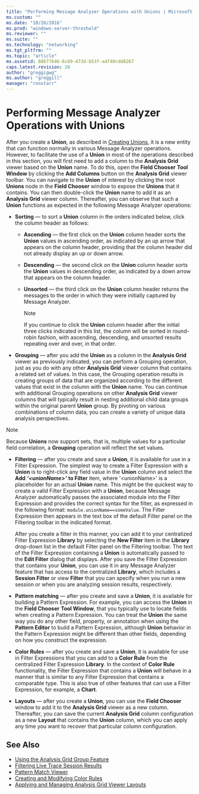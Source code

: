 ```yaml
---
title: "Performing Message Analyzer Operations with Unions | Microsoft Docs"
ms.custom: ""
ms.date: "10/26/2016"
ms.prod: "windows-server-threshold"
ms.reviewer: ""
ms.suite: ""
ms.technology: "networking"
ms.tgt_pltfrm: ""
ms.topic: "article"
ms.assetid: 88677646-6c69-473d-b53f-adf49cdd8267
caps.latest.revision: 28
author: "greggigwg"
ms.author: "greggill"
manager: "ronstarr"
---
```


# Performing Message Analyzer Operations with Unions

After you create a **Union**, as described in [Creating Unions](creating-unions.md), it is a new entity that can function normally in various Message Analyzer operations. However, to facilitate the use of a **Union** in most of the operations described in this section, you will first need to add a column to the **Analysis Grid** viewer based on the **Union** name. To do this, open the **Field Chooser** **Tool Window** by clicking the **Add Columns** button on the **Analysis Grid** viewer toolbar. You can navigate to the **Union** of interest by clicking the root **Unions** node in the **Field Chooser** window to expose the **Unions** that it contains. You can then double-click the **Union** name to add it as an **Analysis Grid** viewer column. Thereafter, you can observe that such a **Union** functions as expected in the following Message Analyzer operations:  
  
-   **Sorting** — to sort a **Union** column in the orders indicated below, click the column header as follows:  
  
    -   **Ascending** — the first click on the **Union** column header sorts the **Union** values in ascending order, as indicated by an up arrow that appears on the column header, providing that the column header did not already display an up or down arrow.  
  
    -   **Descending** — the second click on the **Union** column header sorts the **Union** values in descending order, as indicated by a down arrow that appears on the column header.  
  
    -   **Unsorted** — the third click on the **Union** column header returns the messages to the order in which they were initially captured by Message Analyzer.  
  
        > [!NOTE]
        >  If you continue to click the **Union** column header after the initial three clicks indicated in this list, the column will be sorted in round-robin fashion, with ascending, descending, and unsorted results repeating over and over, in that order.  
  
-   **Grouping** — after you add the **Union** as a column in the **Analysis Grid** viewer as previously indicated, you can perform a Grouping operation, just as you do with any other **Analysis Grid** viewer column that contains a related set of values. In this case, the Grouping operation results in creating groups of data that are organized according to the different values that exist in the  column with the **Union** name. You can continue with additional Grouping operations on other **Analysis Grid** viewer columns that will typically result in nesting additional child data groups within the original parent **Union** group. By pivoting on various combinations of column data, you can create a variety of unique data analysis perspectives.  
  
> [!NOTE]
>  Because **Unions** now support sets, that is, multiple values for a particular field correlation, a **Grouping** operation will reflect the set values.  
  
-   **Filtering** — after you create and save a **Union**, it is available for use in a Filter Expression. The simplest way to create a Filter Expression with a **Union** is to right-click any field value in the **Union** column and select the **Add** ***‘\<unionName>'*** **to Filter** item, where '\<unionName>' is  a placeholder for an actual **Union** name. This might be the quickest way to create a valid Filter Expression with a **Union**, because Message Analyzer automatically passes the associated module into the Filter Expression and provides the correct syntax for the filter, as expressed in the following format: `module.unionName==someValue`. The Filter Expression then appears in the text box of the default Filter panel on the Filtering toolbar in the indicated format.  
  
     After you create a filter in this manner, you can add it to your centralized Filter Expression **Library** by selecting the **New Filter** item in the **Library** drop-down list in the default Filter panel on the Filtering toolbar. The text of the Filter Expression containing a **Union** is automatically passed to the **Edit Filter** dialog that displays. After you save the Filter Expression that contains your **Union**, you can use it in any Message Analyzer feature that has access to the centralized **Library**, which includes a **Session Filter** or view **Filter** that you can specify when you run a new session or when you are analyzing session results, respectively.  
  
-   **Pattern matching** — after you create and save a **Union**, it is available for building a Pattern Expression. For example, you can access the **Union** in the **Field Chooser** **Tool Window**, that you typically use to locate fields when creating a Pattern Expression. You can treat the **Union** the same way you do any other field, property, or annotation when using the **Pattern Editor** to build a Pattern Expression, although **Union** behavior in the Pattern Expression might be different than other fields, depending on how you construct the expression.  
  
-   **Color Rules** — after you create and save a **Union**, it is available for use in Filter Expressions that you can add to a **Color Rule** from the centralized Filter Expression **Library**. In the context of **Color Rule** functionality, the Filter Expression that contains a **Union** will behave in a manner that is similar to any Filter Expression that contains a comparable type. This is also true of other features that can use a Filter Expression, for example, a **Chart**.  
  
-   **Layouts** — after you create a **Union**, you can use the **Field Chooser** window to add it to the **Analysis Grid** viewer as a new column. Thereafter, you can save the current **Analysis Grid** column configuration as a new **Layout** that contains the **Union** column, which you can apply any time you want to recover that particular column configuration.  
  
## See Also  

- [Using the Analysis Grid Group Feature](using-the-analysis-grid-group-feature.md)   
- [Filtering Live Trace Session Results](filtering-live-trace-session-results.md)   
- [Pattern Match Viewer](pattern-match-viewer.md)   
- [Creating and Modifying Color Rules](creating-and-modifying-color-rules.md)   
- [Applying and Managing Analysis Grid Viewer Layouts](applying-and-managing-analysis-grid-viewer-layouts.md)